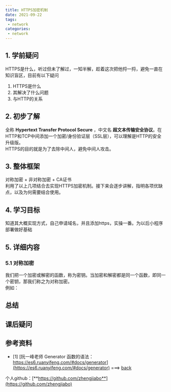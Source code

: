 ```yaml
---
title: HTTPS加密机制
date: 2021-09-22
tags:
 - network     
categories: 
 - network
---
```


## 1. 学前疑问
HTTPS是什么，听过但未了解过，一知半解，趁着这次把他捋一捋，避免一直在知识盲区，目前有以下疑问
1. HTTPS是什么
2. 其解决了什么问题
3. 与HTTP的关系





## 2. 初步了解
全称 **Hypertext Transfer Protocol Secure** ，中文名 **超文本传输安全协议**。在HTTP和TCP中间添加一个加密/身份验证层（SSL层），可以理解是HTTP的安全升级版。   
HTTPS的目的就是为了去除中间人，避免中间人攻击。



## 3. 整体框架
对称加密 + 非对称加密 + CA证书     
利用了以上几项结合去实现HTTPS加密机制。接下来会逐步讲解，指明各项优缺点，以及为何需要结合使用。


## 4. 学习目标
知道其大概实现方式，自己申请域名，并且添加https，实操一番。为以后小程序部署做好基础




## 5. 详细内容

### 5.1 对称加密
我们把一个加密或解密的函数，称为密钥。当加密和解密都是同一个函数，即同一个密钥，那我们称之为对称加密。    
例如：


## 总结




## 课后疑问






## 参考资料
- <span id="1"></span>[1] [阮一峰老师 Generator 函数的语法：https://es6.ruanyifeng.com/#docs/generator](https://es6.ruanyifeng.com/#docs/generator) ===> [back](#$1)



个人github：[**https://github.com/zhengjiabo**](https://github.com/zhengjiabo) 